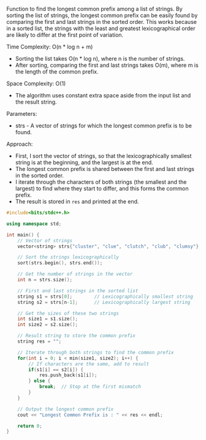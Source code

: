 Function to find the longest common prefix among a list of strings.
By sorting the list of strings, the longest common prefix can be easily found by comparing the first and last strings in the sorted order.
This works because in a sorted list, the strings with the least and greatest lexicographical order are likely to differ at the first point of variation.

Time Complexity: O(n * log n + m)
- Sorting the list takes O(n * log n), where n is the number of strings.
- After sorting, comparing the first and last strings takes O(m), where m is the length of the common prefix.

Space Complexity: O(1)
- The algorithm uses constant extra space aside from the input list and the result string.

Parameters:
- strs - A vector of strings for which the longest common prefix is to be found.

Approach:
- First, I sort the vector of strings, so that the lexicographically smallest string is at the beginning, and the largest is at the end.
- The longest common prefix is shared between the first and last strings in the sorted order.
- I iterate through the characters of both strings (the smallest and the largest) to find where they start to differ, and this forms the common prefix.
- The result is stored in `res` and printed at the end.

```cpp
#include<bits/stdc++.h>

using namespace std;

int main() {
    // Vector of strings
    vector<string> strs{"cluster", "clue", "clutch", "club", "clumsy"};

    // Sort the strings lexicographically
    sort(strs.begin(), strs.end());

    // Get the number of strings in the vector
    int n = strs.size();

    // First and last strings in the sorted list
    string s1 = strs[0];        // Lexicographically smallest string
    string s2 = strs[n-1];      // Lexicographically largest string

    // Get the sizes of these two strings
    int size1 = s1.size();
    int size2 = s2.size();

    // Result string to store the common prefix
    string res = "";

    // Iterate through both strings to find the common prefix
    for(int i = 0; i < min(size1, size2); i++) {
        // If characters are the same, add to result
        if(s1[i] == s2[i]) {
            res.push_back(s1[i]);
        } else {
            break;  // Stop at the first mismatch
        }
    }

    // Output the longest common prefix
    cout << "Longest Common Prefix is : " << res << endl;

    return 0;
}
